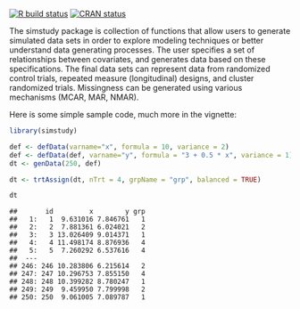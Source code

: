 <!-- README.md is generated from README.Rmd. Please edit that file -->
<!-- badges: start -->
[![R build status](https://github.com/assignUser/simstudy/workflows/R-CMD-check/badge.svg)](https://github.com/assignUser/simstudy/actions)
[![CRAN status](https://www.r-pkg.org/badges/version/simstudy)](https://CRAN.R-project.org/package=simstudy)
<!-- badges: end -->

The simstudy package is collection of functions that allow users to generate simulated data sets in order to explore modeling techniques or better understand data generating processes. The user specifies a set of relationships between covariates, and generates data based on these specifications. The final data sets can represent data from randomized control trials, repeated measure (longitudinal) designs, and cluster randomized trials. Missingness can be generated using various mechanisms (MCAR, MAR, NMAR).

Here is some simple sample code, much more in the vignette:


```r
library(simstudy)

def <- defData(varname="x", formula = 10, variance = 2)
def <- defData(def, varname="y", formula = "3 + 0.5 * x", variance = 1)
dt <- genData(250, def)

dt <- trtAssign(dt, nTrt = 4, grpName = "grp", balanced = TRUE)

dt
```

```
##       id         x        y grp
##   1:   1  9.631016 7.846761   1
##   2:   2  7.881361 6.024021   2
##   3:   3 13.026409 9.014371   1
##   4:   4 11.498174 8.876936   4
##   5:   5  7.260292 6.537616   4
##  ---                           
## 246: 246 10.283806 6.215614   2
## 247: 247 10.296753 7.855150   4
## 248: 248 10.399282 8.780247   1
## 249: 249  9.459950 7.799998   2
## 250: 250  9.061005 7.089787   1
```
